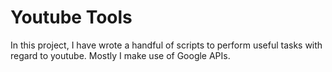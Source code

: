 # Youtube Tools
In this project, I have wrote a handful of scripts to perform useful tasks with regard to youtube. Mostly I make use of Google APIs.
